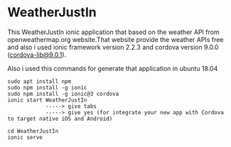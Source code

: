 # WeatherJustIn

This WeatherJustIn ionic application that based on the weather API from openweathermap.org website.That website provide the weather APIs free and also i used ionic framework version 2.2.3 and cordova version 9.0.0 (cordova-lib@9.0.1).

Also i used this commands for generate that application in ubuntu 18.04

	sudo apt install npm
	sudo npm install -g ionic
	sudo npm install -g ionic@3 cordova 
	ionic start WeatherJustIn
				-----> give tabs
				-----> give yes (for integrate your new app with Cordova to target native iOS and Android)

	cd WeatherJustIn
	ionic serve

